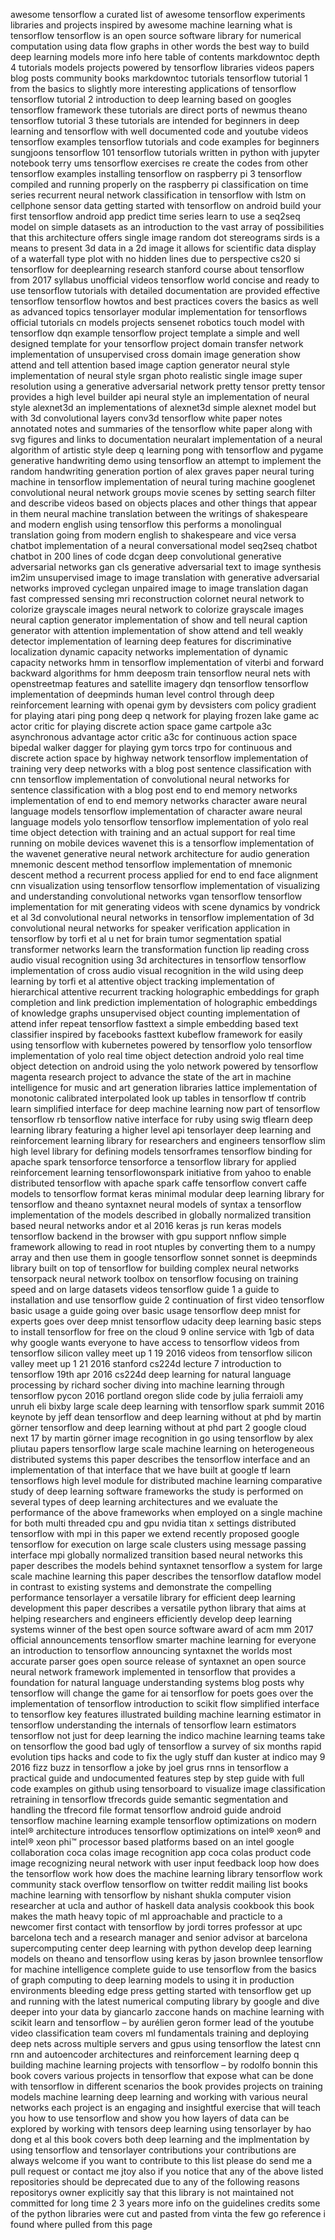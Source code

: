 awesome tensorflow a curated list of awesome tensorflow experiments libraries and projects inspired by awesome machine learning what is tensorflow tensorflow is an open source software library for numerical computation using data flow graphs in other words the best way to build deep learning models more info here table of contents markdowntoc depth 4 tutorials models projects powered by tensorflow libraries videos papers blog posts community books markdowntoc tutorials tensorflow tutorial 1 from the basics to slightly more interesting applications of tensorflow tensorflow tutorial 2 introduction to deep learning based on googles tensorflow framework these tutorials are direct ports of newmus theano tensorflow tutorial 3 these tutorials are intended for beginners in deep learning and tensorflow with well documented code and youtube videos tensorflow examples tensorflow tutorials and code examples for beginners sungjoons tensorflow 101 tensorflow tutorials written in python with jupyter notebook terry ums tensorflow exercises re create the codes from other tensorflow examples installing tensorflow on raspberry pi 3 tensorflow compiled and running properly on the raspberry pi classification on time series recurrent neural network classification in tensorflow with lstm on cellphone sensor data getting started with tensorflow on android build your first tensorflow android app predict time series learn to use a seq2seq model on simple datasets as an introduction to the vast array of possibilities that this architecture offers single image random dot stereograms sirds is a means to present 3d data in a 2d image it allows for scientific data display of a waterfall type plot with no hidden lines due to perspective cs20 si tensorflow for deeplearning research stanford course about tensorflow from 2017 syllabus unofficial videos tensorflow world concise and ready to use tensorflow tutorials with detailed documentation are provided effective tensorflow tensorflow howtos and best practices covers the basics as well as advanced topics tensorlayer modular implementation for tensorflows official tutorials cn models projects sensenet robotics touch model with tensorflow dqn example tensorflow project template a simple and well designed template for your tensorflow project domain transfer network implementation of unsupervised cross domain image generation show attend and tell attention based image caption generator neural style implementation of neural style srgan photo realistic single image super resolution using a generative adversarial network pretty tensor pretty tensor provides a high level builder api neural style an implementation of neural style alexnet3d an implementations of alexnet3d simple alexnet model but with 3d convolutional layers conv3d tensorflow white paper notes annotated notes and summaries of the tensorflow white paper along with svg figures and links to documentation neuralart implementation of a neural algorithm of artistic style deep q learning pong with tensorflow and pygame generative handwriting demo using tensorflow an attempt to implement the random handwriting generation portion of alex graves paper neural turing machine in tensorflow implementation of neural turing machine googlenet convolutional neural network groups movie scenes by setting search filter and describe videos based on objects places and other things that appear in them neural machine translation between the writings of shakespeare and modern english using tensorflow this performs a monolingual translation going from modern english to shakespeare and vice versa chatbot implementation of a neural conversational model seq2seq chatbot chatbot in 200 lines of code dcgan deep convolutional generative adversarial networks gan cls generative adversarial text to image synthesis im2im unsupervised image to image translation with generative adversarial networks improved cyclegan unpaired image to image translation dagan fast compressed sensing mri reconstruction colornet neural network to colorize grayscale images neural network to colorize grayscale images neural caption generator implementation of show and tell neural caption generator with attention implementation of show attend and tell weakly detector implementation of learning deep features for discriminative localization dynamic capacity networks implementation of dynamic capacity networks hmm in tensorflow implementation of viterbi and forward backward algorithms for hmm deeposm train tensorflow neural nets with openstreetmap features and satellite imagery dqn tensorflow tensorflow implementation of deepminds human level control through deep reinforcement learning with openai gym by devsisters com policy gradient for playing atari ping pong deep q network for playing frozen lake game ac actor critic for playing discrete action space game cartpole a3c asynchronous advantage actor critic a3c for continuous action space bipedal walker dagger for playing gym torcs trpo for continuous and discrete action space by highway network tensorflow implementation of training very deep networks with a blog post sentence classification with cnn tensorflow implementation of convolutional neural networks for sentence classification with a blog post end to end memory networks implementation of end to end memory networks character aware neural language models tensorflow implementation of character aware neural language models yolo tensorflow tensorflow implementation of yolo real time object detection with training and an actual support for real time running on mobile devices wavenet this is a tensorflow implementation of the wavenet generative neural network architecture for audio generation mnemonic descent method tensorflow implementation of mnemonic descent method a recurrent process applied for end to end face alignment cnn visualization using tensorflow tensorflow implementation of visualizing and understanding convolutional networks vgan tensorflow tensorflow implementation for mit generating videos with scene dynamics by vondrick et al 3d convolutional neural networks in tensorflow implementation of 3d convolutional neural networks for speaker verification application in tensorflow by torfi et al u net for brain tumor segmentation spatial transformer networks learn the transformation function lip reading cross audio visual recognition using 3d architectures in tensorflow tensorflow implementation of cross audio visual recognition in the wild using deep learning by torfi et al attentive object tracking implementation of hierarchical attentive recurrent tracking holographic embeddings for graph completion and link prediction implementation of holographic embeddings of knowledge graphs unsupervised object counting implementation of attend infer repeat tensorflow fasttext a simple embedding based text classifier inspired by facebooks fasttext kubeflow framework for easily using tensorflow with kubernetes powered by tensorflow yolo tensorflow implementation of yolo real time object detection android yolo real time object detection on android using the yolo network powered by tensorflow magenta research project to advance the state of the art in machine intelligence for music and art generation libraries lattice implementation of monotonic calibrated interpolated look up tables in tensorflow tf contrib learn simplified interface for deep machine learning now part of tensorflow tensorflow rb tensorflow native interface for ruby using swig tflearn deep learning library featuring a higher level api tensorlayer deep learning and reinforcement learning library for researchers and engineers tensorflow slim high level library for defining models tensorframes tensorflow binding for apache spark tensorforce tensorforce a tensorflow library for applied reinforcement learning tensorflowonspark initiative from yahoo to enable distributed tensorflow with apache spark caffe tensorflow convert caffe models to tensorflow format keras minimal modular deep learning library for tensorflow and theano syntaxnet neural models of syntax a tensorflow implementation of the models described in globally normalized transition based neural networks andor et al 2016 keras js run keras models tensorflow backend in the browser with gpu support nnflow simple framework allowing to read in root ntuples by converting them to a numpy array and then use them in google tensorflow sonnet sonnet is deepminds library built on top of tensorflow for building complex neural networks tensorpack neural network toolbox on tensorflow focusing on training speed and on large datasets videos tensorflow guide 1 a guide to installation and use tensorflow guide 2 continuation of first video tensorflow basic usage a guide going over basic usage tensorflow deep mnist for experts goes over deep mnist tensorflow udacity deep learning basic steps to install tensorflow for free on the cloud 9 online service with 1gb of data why google wants everyone to have access to tensorflow videos from tensorflow silicon valley meet up 1 19 2016 videos from tensorflow silicon valley meet up 1 21 2016 stanford cs224d lecture 7 introduction to tensorflow 19th apr 2016 cs224d deep learning for natural language processing by richard socher diving into machine learning through tensorflow pycon 2016 portland oregon slide code by julia ferraioli amy unruh eli bixby large scale deep learning with tensorflow spark summit 2016 keynote by jeff dean tensorflow and deep learning without at phd by martin görner tensorflow and deep learning without at phd part 2 google cloud next 17 by martin görner image recognition in go using tensorflow by alex pliutau papers tensorflow large scale machine learning on heterogeneous distributed systems this paper describes the tensorflow interface and an implementation of that interface that we have built at google tf learn tensorflows high level module for distributed machine learning comparative study of deep learning software frameworks the study is performed on several types of deep learning architectures and we evaluate the performance of the above frameworks when employed on a single machine for both multi threaded cpu and gpu nvidia titan x settings distributed tensorflow with mpi in this paper we extend recently proposed google tensorflow for execution on large scale clusters using message passing interface mpi globally normalized transition based neural networks this paper describes the models behind syntaxnet tensorflow a system for large scale machine learning this paper describes the tensorflow dataflow model in contrast to existing systems and demonstrate the compelling performance tensorlayer a versatile library for efficient deep learning development this paper describes a versatile python library that aims at helping researchers and engineers efficiently develop deep learning systems winner of the best open source software award of acm mm 2017 official announcements tensorflow smarter machine learning for everyone an introduction to tensorflow announcing syntaxnet the worlds most accurate parser goes open source release of syntaxnet an open source neural network framework implemented in tensorflow that provides a foundation for natural language understanding systems blog posts why tensorflow will change the game for ai tensorflow for poets goes over the implementation of tensorflow introduction to scikit flow simplified interface to tensorflow key features illustrated building machine learning estimator in tensorflow understanding the internals of tensorflow learn estimators tensorflow not just for deep learning the indico machine learning teams take on tensorflow the good bad ugly of tensorflow a survey of six months rapid evolution tips hacks and code to fix the ugly stuff dan kuster at indico may 9 2016 fizz buzz in tensorflow a joke by joel grus rnns in tensorflow a practical guide and undocumented features step by step guide with full code examples on github using tensorboard to visualize image classification retraining in tensorflow tfrecords guide semantic segmentation and handling the tfrecord file format tensorflow android guide android tensorflow machine learning example tensorflow optimizations on modern intel® architecture introduces tensorflow optimizations on intel® xeon® and intel® xeon phi™ processor based platforms based on an intel google collaboration coca colas image recognition app coca colas product code image recognizing neural network with user input feedback loop how does the tensorflow work how does the machine learning library tensorflow work community stack overflow tensorflow on twitter reddit mailing list books machine learning with tensorflow by nishant shukla computer vision researcher at ucla and author of haskell data analysis cookbook this book makes the math heavy topic of ml approachable and practicle to a newcomer first contact with tensorflow by jordi torres professor at upc barcelona tech and a research manager and senior advisor at barcelona supercomputing center deep learning with python develop deep learning models on theano and tensorflow using keras by jason brownlee tensorflow for machine intelligence complete guide to use tensorflow from the basics of graph computing to deep learning models to using it in production environments bleeding edge press getting started with tensorflow get up and running with the latest numerical computing library by google and dive deeper into your data by giancarlo zaccone hands on machine learning with scikit learn and tensorflow – by aurélien geron former lead of the youtube video classification team covers ml fundamentals training and deploying deep nets across multiple servers and gpus using tensorflow the latest cnn rnn and autoencoder architectures and reinforcement learning deep q building machine learning projects with tensorflow – by rodolfo bonnin this book covers various projects in tensorflow that expose what can be done with tensorflow in different scenarios the book provides projects on training models machine learning deep learning and working with various neural networks each project is an engaging and insightful exercise that will teach you how to use tensorflow and show you how layers of data can be explored by working with tensors deep learning using tensorlayer by hao dong et al this book covers both deep learning and the implmentation by using tensorflow and tensorlayer contributions your contributions are always welcome if you want to contribute to this list please do send me a pull request or contact me jtoy also if you notice that any of the above listed repositories should be deprecated due to any of the following reasons repositorys owner explicitly say that this library is not maintained not committed for long time 2 3 years more info on the guidelines credits some of the python libraries were cut and pasted from vinta the few go reference i found where pulled from this page